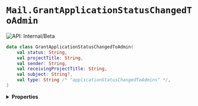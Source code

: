 # `Mail.GrantApplicationStatusChangedToAdmin`


![API: Internal/Beta](https://img.shields.io/static/v1?label=API&message=Internal/Beta&color=red&style=flat-square)



```kotlin
data class GrantApplicationStatusChangedToAdmin(
    val status: String,
    val projectTitle: String,
    val sender: String,
    val receivingProjectTitle: String,
    val subject: String?,
    val type: String /* "applicationStatusChangedToAdmins" */,
)
```

<details>
<summary>
<b>Properties</b>
</summary>

<details>
<summary>
<code>status</code>: <code><code><a href='https://kotlinlang.org/api/latest/jvm/stdlib/kotlin/-string/'>String</a></code></code>
</summary>





</details>

<details>
<summary>
<code>projectTitle</code>: <code><code><a href='https://kotlinlang.org/api/latest/jvm/stdlib/kotlin/-string/'>String</a></code></code>
</summary>





</details>

<details>
<summary>
<code>sender</code>: <code><code><a href='https://kotlinlang.org/api/latest/jvm/stdlib/kotlin/-string/'>String</a></code></code>
</summary>





</details>

<details>
<summary>
<code>receivingProjectTitle</code>: <code><code><a href='https://kotlinlang.org/api/latest/jvm/stdlib/kotlin/-string/'>String</a></code></code>
</summary>





</details>

<details>
<summary>
<code>subject</code>: <code><code><a href='https://kotlinlang.org/api/latest/jvm/stdlib/kotlin/-string/'>String</a>?</code></code>
</summary>





</details>

<details>
<summary>
<code>type</code>: <code><code>String /* "applicationStatusChangedToAdmins" */</code></code> The type discriminator
</summary>

![API: Stable](https://img.shields.io/static/v1?label=API&message=Stable&color=green&style=flat-square)




</details>



</details>

